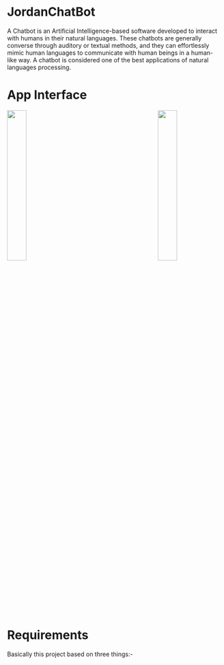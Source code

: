 # JordanChatBot
A Chatbot is an Artificial Intelligence-based software developed to interact with humans in their natural languages. These chatbots are generally converse through auditory or textual methods, and they can effortlessly mimic human languages to communicate with human beings in a human-like way. A chatbot is considered one of the best applications of natural languages processing.
# App Interface
<img src="https://github.com/nikhilhvr/JordanChatBot/blob/main/r.PNG" width=30% height=30% align="right">


<img src="https://github.com/nikhilhvr/JordanChatBot/blob/main/chat.PNG" width=30% height=30% >

# Requirements
Basically this project based on three things:-
